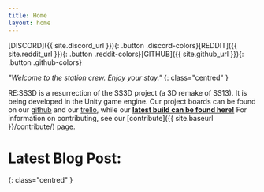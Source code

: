 ```yaml
---
title: Home
layout: home
---
```


<div class="horizontal-buttons" markdown='1'>
[DISCORD]({{ site.discord_url }}){: .button .discord-colors}[REDDIT]({{ site.reddit_url }}){: .button .reddit-colors}[GITHUB]({{ site.github_url }}){: .button .github-colors}
</div>

*"Welcome to the station crew. Enjoy your stay."*
{: class="centred" }

RE:SS3D is a resurrection of the SS3D project (a 3D remake of SS13).
It is being developed in the Unity game engine. Our project boards can be found on our [github](https://github.com/RE-SS3D/SS3D/projects) and our [trello](https://trello.com/ress3d), while our **[latest build can be found here!](https://github.com/RE-SS3D/SS3D/releases/latest)**
For information on contributing, see our [contribute]({{ site.baseurl }}/contribute/) page.

# Latest Blog Post:
{: class="centred" }
